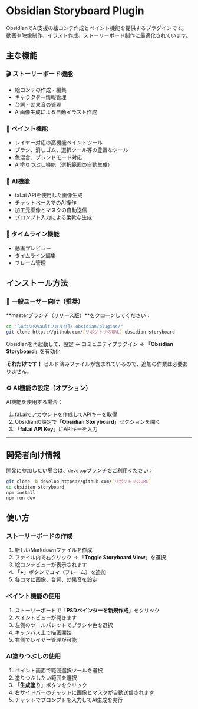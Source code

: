 # Obsidian Storyboard Plugin

ObsidianでAI支援の絵コンテ作成とペイント機能を提供するプラグインです。
動画や映像制作、イラスト作成、ストーリーボード制作に最適化されています。

## 主な機能

### 🎬 ストーリーボード機能
- 絵コンテの作成・編集
- キャラクター情報管理
- 台詞・効果音の管理
- AI画像生成による自動イラスト作成

### 🎨 ペイント機能
- レイヤー対応の高機能ペイントツール
- ブラシ、消しゴム、選択ツール等の豊富なツール
- 色混合、ブレンドモード対応
- AI塗りつぶし機能（選択範囲の自動生成）

### 🤖 AI機能
- fal.ai APIを使用した画像生成
- チャットベースでのAI操作
- 加工元画像とマスクの自動送信
- プロンプト入力による柔軟な生成

### 🎥 タイムライン機能
- 動画プレビュー
- タイムライン編集
- フレーム管理

## インストール方法

### 🚀 一般ユーザー向け（推奨）

**masterブランチ（リリース版）**をクローンしてください：

```bash
cd "[あなたのVaultフォルダ]/.obsidian/plugins/"
git clone https://github.com/[リポジトリのURL] obsidian-storyboard
```

Obsidianを再起動して、設定 → コミュニティプラグイン → 「**Obsidian Storyboard**」を有効化

**それだけです！** ビルド済みファイルが含まれているので、追加の作業は必要ありません。

### ⚙️ AI機能の設定（オプション）

AI機能を使用する場合：

1. [fal.ai](https://fal.ai)でアカウントを作成してAPIキーを取得
2. Obsidianの設定で「**Obsidian Storyboard**」セクションを開く
3. 「**fal.ai API Key**」にAPIキーを入力

---

## 開発者向け情報

開発に参加したい場合は、`develop`ブランチをご利用ください：

```bash
git clone -b develop https://github.com/[リポジトリのURL]
cd obsidian-storyboard
npm install
npm run dev
```

## 使い方

### ストーリーボードの作成

1. 新しいMarkdownファイルを作成
2. ファイル内で右クリック → 「**Toggle Storyboard View**」を選択
3. 絵コンテビューが表示されます
4. 「**+**」ボタンでコマ（フレーム）を追加
5. 各コマに画像、台詞、効果音を設定

### ペイント機能の使用

1. ストーリーボードで「**PSDペインターを新規作成**」をクリック
2. ペイントビューが開きます
3. 左側のツールパレットでブラシや色を選択
4. キャンバス上で描画開始
5. 右側でレイヤー管理が可能

### AI塗りつぶしの使用

1. ペイント画面で範囲選択ツールを選択
2. 塗りつぶしたい範囲を選択
3. 「**生成塗り**」ボタンをクリック
4. 右サイドバーのチャットに画像とマスクが自動送信されます
5. チャットでプロンプトを入力してAI生成を実行
